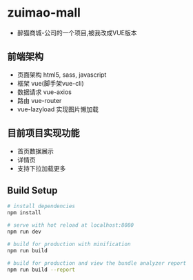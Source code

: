 # zuimao-mall
- 醉猫商城-公司的一个项目,被我改成VUE版本

## 前端架构
- 页面架构 html5, sass, javascript
- 框架 vue(脚手架vue-cli)
- 数据请求 vue-axios
- 路由 vue-router
- vue-lazyload 实现图片懒加载

## 目前项目实现功能
- 首页数据展示
- 详情页
- 支持下拉加载更多

## Build Setup

``` bash
# install dependencies
npm install

# serve with hot reload at localhost:8080
npm run dev

# build for production with minification
npm run build

# build for production and view the bundle analyzer report
npm run build --report
```


